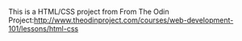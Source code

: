 This is a HTML/CSS project from From The Odin Project:http://www.theodinproject.com/courses/web-development-101/lessons/html-css